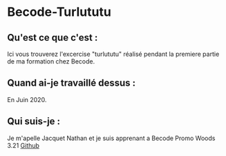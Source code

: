 # Becode-Turlututu





## Qu'est ce que c'est :
Ici vous trouverez l'excercise "turlututu" réalisé pendant la premiere partie de ma formation chez Becode.


## Quand ai-je travaillé dessus :

En Juin 2020.

## Qui suis-je :

Je m'apelle Jacquet Nathan et je suis apprenant a Becode Promo Woods 3.21 
[Github](https://github.com/jacquetnathan)


